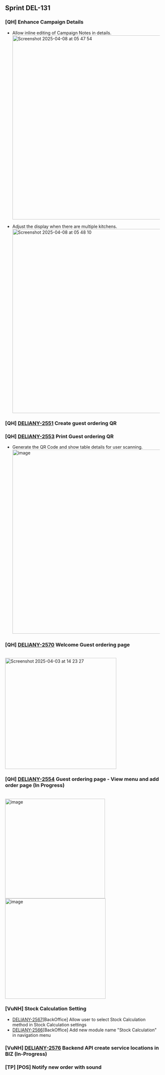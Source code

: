 ## Sprint DEL-131

### [QH] Enhance Campaign Details
- Allow inline editing of Campaign Notes in details. <br />
<img width="600" alt="Screenshot 2025-04-08 at 05 47 54" src="https://github.com/user-attachments/assets/b242b390-63d7-4a2c-9ee4-e336481000cf" /><br />

- Adjust the display when there are multiple kitchens. <br />
<img width="600" alt="Screenshot 2025-04-08 at 05 48 10" src="https://github.com/user-attachments/assets/2afa67b9-fc23-4b17-96c0-a29fa60962f8" /><br />

### [QH] [DELIANY-2551](https://deliany.youtrack.cloud/issue/DELIANY-2551/POS-Create-guest-ordering-QR) Create guest ordering QR
### [QH] [DELIANY-2553](https://deliany.youtrack.cloud/issue/DELIANY-2553/POS-Print-Guest-ordering-QR) Print Guest ordering QR
- Generate the QR Code and show table details for user scanning.<br />
<img width="600" alt="image" src="https://github.com/user-attachments/assets/08d0f439-72d7-4923-9c87-07b09a16de8c" /><br />

### [QH] [DELIANY-2570](https://deliany.youtrack.cloud/issue/DELIANY-2570/Order-app-Welcome-Guest-ordering-page) Welcome Guest ordering page
<br />
<img width="362" alt="Screenshot 2025-04-03 at 14 23 27" src="https://github.com/user-attachments/assets/3712d16c-9f58-4204-b33a-ec3a99791f43" />

### [QH] [DELIANY-2554](https://deliany.youtrack.cloud/issue/DELIANY-2554/Order-app-Guest-ordering-page-View-menu-and-add-order-page) Guest ordering page - View menu and add order page (In Progress)
<br />
<img width="325" alt="image" src="https://github.com/user-attachments/assets/476e666d-8f81-4866-83ef-3369ea82247a" />
<img width="327" alt="image" src="https://github.com/user-attachments/assets/9953ee7d-f8d0-4d5f-9900-c64eb55122a5" />
<br />


### [VuNH] Stock Calculation Setting
- [DELIANY-2567](https://deliany.youtrack.cloud/issue/DELIANY-2567)[BackOffice] Allow user to select Stock Calculation method in Stock Calculation settings
- [DELIANY-2566](https://deliany.youtrack.cloud/issue/DELIANY-2566)[BackOffice] Add new module name "Stock Calculation" in navigation menu
### [VuNH] [DELIANY-2576](https://deliany.youtrack.cloud/issue/DELIANY-2576) Backend API create service locations in BIZ (In-Progress)

### [TP] [POS] Notify new order with sound
